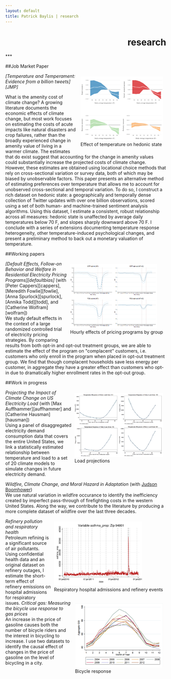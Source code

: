 ```yaml
---
layout: default
title: Patrick Baylis | research
---
```

<h1 align="right">research</h1>
***

<!-- TODO 
- Change the look a bit so that these resemble citations.
- Add links to papers
-->

##Job Market Paper
<figure style="float:right; margin:10px 10px 10px 10px;">
<img src="images/projects/temptemp3.png" title="Temperature and Temperament" height="200" class="shadow" />
  <figcaption>Effect of temperature on hedonic state</figcaption>
</figure> 
<em>[Temperature and Temperament: Evidence from a billion tweets][JMP]</em>

<!-- SHORT -->
<!-- Using a geographically and temporally dense corpus of Twitter status updates with nearly half a billion observations, I measure the effect of temperature on human mood, with implications for climate change. -->

<!-- MEDIUM -->
<!-- ? -->

<!-- LONG -->
What is the amenity cost of climate change? A growing literature documents the economic effects of climate change, but most work focuses on estimating the costs of acute impacts like natural disasters and crop failures, rather than the broadly experienced change in amenity value of living in a warmer climate. The estimates that do exist suggest that accounting for the change in amenity values could substantially increase the projected costs of climate change. However, these estimates are obtained using locational choice methods that rely on cross-sectional variation or survey data, both of which may be biased by unobservable factors. This paper presents an alternative method of estimating preferences over temperature that allows me to account for unobserved cross-sectional and temporal variation. To do so, I construct a rich dataset on hedonic state: a geographically and temporally dense collection of Twitter updates with over one billion observations, scored using a set of both human- and machine-trained sentiment analysis algorithms. Using this dataset, I estimate a consistent, robust relationship across all measures: hedonic state is unaffected by average daily temperatures below 70 F, and slopes sharply downward above 70 F. I conclude with a series of extensions documenting temperature response heterogeneity, other temperature-induced psychological changes, and present a preliminary method to back out a monetary valuation of temperature.

##Working papers

<figure style="float:right; margin:10px 10px 10px 10px;">
<img src="images/projects/defaultbias.png" title="Default Bias" height="200" class="shadow" />
  <figcaption>Hourly effects of pricing programs by group</figcaption>
</figure> 
<em>[Default Effects, Follow-on Behavior and Welfare in Residential Electricity Pricing Programs][defaultbias]</em> (with [Peter Cappers][cappers], [Meredith Fowlie][fowlie], [Anna Spurlock][spurlock], [Annika Todd][todd], and [Catherine Wolfram][wolfram])<br>
We study default effects in the context of a large randomized controlled trial of electricity pricing strategies. By comparing results from both opt-in and opt-out treatment groups, we are able to estimate the effect of the program on "complacent" customers, i.e. customers who only enroll in the program when placed in opt-out treatment group. We find that though complacent households save less energy per customer, in aggregate they have a greater effect than customers who opt-in due to dramatically higher enrollment rates in the opt-out group.

<!-- <span id="popup"><em>Critical gas: Measuring the bicycle use response to gas prices</em><img src="images/projects/bike.png" alt="Critical gas" height="360px"/></span><br>
An increase in the price of gasoline causes both the number of bicycle riders and the interest in bicycling to increase. I use two datasets to identify the causal effect of changes in the price of gasoline on the level of bicycling in a city.

Don't include the above unless I have a good, polished WP.
 -->
##Work in progress

<figure style="float:right; margin:10px 10px 10px 10px;">
<img src="images/projects/projectload.png" title="Load projections" height="200" class="shadow" />
  <figcaption>Load projections</figcaption>
</figure> 
<em>Projecting the Impact of Climate Change on US Electricity Load</em> (with [Max Auffhammer][auffhammer] and [Catherine Hausman][hausman])<br>
Using a panel of disaggregated electricity demand consumption data that covers the entire United States, we link a statistically estimated relationship between temperature and load to a set of 20 climate models to simulate changes in future electricity demand.

<span><em>Wildfire, Climate Change, and Moral Hazard in Adaptation</em></span> (with [Judson Boomhower][boomhower])<br>
We use natural variation in wildfire occurance to identify the inefficiency created by imperfect pass-through of firefighting costs in the western United States. Along the way, we contribute to the literature by producing a more complete dataset of wildfire over the last three decades.

<figure style="float:right; margin:10px 10px 10px 10px;">
<img src="images/projects/respHealth.jpg" title="Refinery pollution and respiratory health" height="200" class="shadow" />
  <figcaption>Respiratory hospital admissions and refinery events</figcaption>
</figure> 
<em>Refinery pollution and respiratory health</em><br>
Petroleum refining is a significant source of air pollutants. Using confidential health data and an original dataset on refinery outages, I estimate the short-term effect of refinery emissions on hospital admissions for respiratory issues.  

<figure style="float:right; margin:10px 10px 10px 10px;">
<img src="images/projects/bike.png" title="Bicycle response" height="200" class="shadow" />
  <figcaption>Bicycle response</figcaption>
</figure> 
<em>Critical gas: Measuring the bicycle use response to gas prices</em><br>
An increase in the price of gasoline causes both the number of bicycle riders and the interest in bicycling to increase. I use two datasets to identify the causal effect of changes in the price of gasoline on the level of bicycling in a city.

<!-- Co-author links -->

[auffhammer]: http://www.auffhammer.com/ "Max Auffhammer"
[boomhower]: https://are.berkeley.edu/candidate/Judson-Boomhower "Judson Boomhower"
[cappers]: http://emp.lbl.gov/staff/peter-cappers       "Peter Cappers"
[fowlie]: http://nature.berkeley.edu/~fowlie/  "Meredith Fowlie"
[hausman]: http://fordschool.umich.edu/faculty/catherine-hausman "Catie Hausmn"
[spurlock]: http://eetd.lbl.gov/people/c-anna-spurlock "Anna Spurlock"
[todd]: http://www.annikatodd.com/ "Annika Todd"
[wolfram]: http://facultybio.haas.berkeley.edu/faculty-list/wolfram-catherine "Catherine Wolfram"

<!-- Paper links -->
[defaultbias]: http://conference.nber.org/confer//2015/SI2015/EEE/Cappers_Fowlie_Spurlock_Todd_Wolfram_Baylis.pdf
[JMP]: files/Baylis_JMP.pdf

